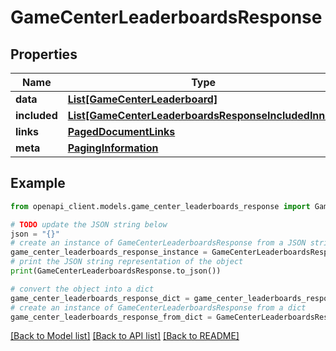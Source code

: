 # GameCenterLeaderboardsResponse


## Properties

Name | Type | Description | Notes
------------ | ------------- | ------------- | -------------
**data** | [**List[GameCenterLeaderboard]**](GameCenterLeaderboard.md) |  | 
**included** | [**List[GameCenterLeaderboardsResponseIncludedInner]**](GameCenterLeaderboardsResponseIncludedInner.md) |  | [optional] 
**links** | [**PagedDocumentLinks**](PagedDocumentLinks.md) |  | 
**meta** | [**PagingInformation**](PagingInformation.md) |  | [optional] 

## Example

```python
from openapi_client.models.game_center_leaderboards_response import GameCenterLeaderboardsResponse

# TODO update the JSON string below
json = "{}"
# create an instance of GameCenterLeaderboardsResponse from a JSON string
game_center_leaderboards_response_instance = GameCenterLeaderboardsResponse.from_json(json)
# print the JSON string representation of the object
print(GameCenterLeaderboardsResponse.to_json())

# convert the object into a dict
game_center_leaderboards_response_dict = game_center_leaderboards_response_instance.to_dict()
# create an instance of GameCenterLeaderboardsResponse from a dict
game_center_leaderboards_response_from_dict = GameCenterLeaderboardsResponse.from_dict(game_center_leaderboards_response_dict)
```
[[Back to Model list]](../README.md#documentation-for-models) [[Back to API list]](../README.md#documentation-for-api-endpoints) [[Back to README]](../README.md)


